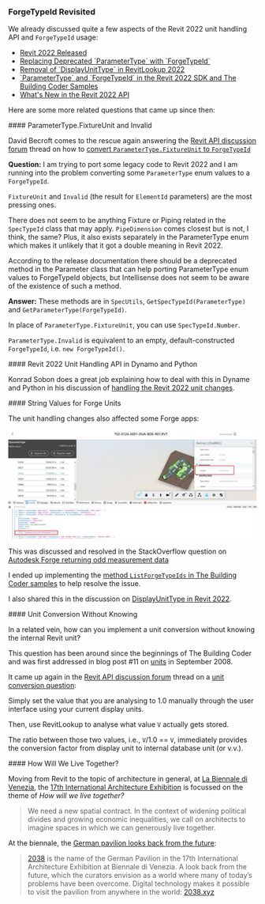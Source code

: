 <head>
<meta http-equiv="Content-Type" content="text/html; charset=utf-8">
<link rel="stylesheet" type="text/css" href="bc.css">
<script src="https://cdn.rawgit.com/google/code-prettify/master/loader/run_prettify.js" type="text/javascript"></script>
</head>

<!---

- ForgeTypeId
  Jacob Small, Autodesk
  https://forum.dynamobim.com/t/wall-finish-by-room/13215/34
  <div class="cooked"><p>This is the unit type change associated to the forge type ID.</p>
  <p><a class="mention" href="/u/konrad_k_sobon">@Konrad_K_Sobon</a>  did a good job highlighting some of that here: <a href="https://archi-lab.net/handling-the-revit-2022-unit-changes/">https://archi-lab.net/handling-the-revit-2022-unit-changes/</a>.</p>
  <p>There is also some good summary discussion on this building coder post from <a class="mention" href="/u/jeremytammik">@jeremytammik</a>: <a href="https://thebuildingcoder.typepad.com/blog/2021/04/pdf-export-forgetypeid-and-multi-target-add-in.html" class="inline-onebox">The Building Coder: PDF Export, ForgeTypeId and Multi-Target Add-In <span class="badge badge-notification clicks" title="1 click">1</span></a></p>
  <p>And finally, there is the API documentation includes the new class here: <a href="https://www.revitapidocs.com/2022/d9fcf276-9566-de83-2b0b-d89b65ccc8af.htm" class="inline-onebox">ForgeTypeId Class</a></p>
  <p>This isn’t intended to be a ‘fix’, but more giving you the opportunity to fix the issue yourself first - it’s not super easy, but it’s also not so difficult to do that you shouldn’t be able to make some headway and get better with Python. Should you give it a shot and still be stuck, post the DYN and a really small sample Revit model and the larger community will likely help out. <img src="https://emoji.discourse-cdn.com/twitter/slight_smile.png?v=9" title=":slight_smile:" class="emoji" alt=":slight_smile:"></p></div>

- Convert ParameterType.FixtureUnit to ForgeTypeId
  Revit 2022: ParameterType.Text to ForgeTypeId

- forge_type_id_schema_id.jpg
  Autodesk Forge is returning odd measurement data
  https://stackoverflow.com/questions/63992151/autodesk-forge-is-returning-odd-measurement-data
  email with cyrille

- 7876 [Autodesk Forge measurement units]
  2021.0.150.9 implemented ListForgeTypeIds

- unit conversion without knowing the internal unit
  Unit Conversion Question
  https://forums.autodesk.com/t5/revit-api-forum/unit-conversion-question/m-p/9840917

- DisplayUnitType
  forgetypeid
  Revit 2021 DisplayUnitType
  https://forums.autodesk.com/t5/revit-api-forum/revit-2021-displayunittype/m-p/9793861
  ForgeTypeId how to use?
  https://forums.autodesk.com/t5/revit-api-forum/forgetypeid-how-to-use/m-p/9455305
  UnitTypeId
  SpecTypeId
  https://autodesk.slack.com/archives/C0U4RCJ1M/p1610539323105400?thread_ts=1610484540.104000&cid=C0U4RCJ1M

- At [LA BIENNALE DI VENEZIA](https://www.labiennale.org),
  the [17th International Architecture Exhibition](https://www.labiennale.org/en/architecture/2021)
  is focussed on the theme of *HOW WILL WE LIVE TOGETHER?*
  > We need a new spatial contract.
  In the context of widening political divides and growing economic inequalities, we call on architects to imagine spaces in which we can generously live together.
  At the Biennale di Venezia, the
  [German Pavilion looks back from the future](https://www.floornature.com/blog/biennale-di-venezia-german-pavilion-looks-back-future-16269):
  > [2038](https://2038.xyz) is the name of the German Pavilion in the 17th International Architecture Exhibition at Biennale di Venezia.
  A look back from the future, which the curators envision as a world where many of today’s problems have been overcome.
  Digital technology makes it possible to visit the pavilion from anywhere in the world: [2038.xyz](https://2038.xyz)

twitter:

add #thebuildingcoder

 the #RevitAPI @AutodeskForge @AutodeskRevit #bim #DynamoBim #ForgeDevCon 

&ndash; 
...

linkedin:

#bim #DynamoBim #ForgeDevCon #Revit #API #IFC #SDK #AI #VisualStudio #Autodesk #AEC #adsk

the [Revit API discussion forum](http://forums.autodesk.com/t5/revit-api-forum/bd-p/160) thread

<center>
<img src="img/" alt="" title="" width="600"/>
<p style="font-size: 80%; font-style:italic"></p>
</center>

**Question:** 

**Answer:** 

Many thanks to  for this very helpful explanation!

-->

### ForgeTypeId Revisited

We already discussed quite a few aspects of the Revit 2022 unit handling API and  `ForgeTypeId` usage:

<!-- 1835 1836 1853 1861 1871 1899 1900 1901 1902 1903 -->
<ul>
<!--
<li><a href="https://thebuildingcoder.typepad.com/blog/2020/04/revitlookup-2021-with-multi-release-support.html">RevitLookup 2021 with Multi-Release Support</a></li>
<li><a href="https://thebuildingcoder.typepad.com/blog/2020/04/whats-new-in-the-revit-2021-api.html">What's New in the Revit 2021 API</a></li>
<li><a href="https://thebuildingcoder.typepad.com/blog/2020/07/virtual-au-and-aec-hackathon-units-and-das-job.html">Virtual AU and AEC Hackathon, Units and DAS Job</a></li>
<li><a href="https://thebuildingcoder.typepad.com/blog/2020/08/custom-parameters-and-tile-packing.html">Custom Parameters and Tile Packing</a></li>
<li><a href="https://thebuildingcoder.typepad.com/blog/2020/10/firerevit-deprecated-api-and-elbow-centre-point.html">FireRevit, Deprecated API and Elbow Centre Point</a></li>
-->
<li><a href="https://thebuildingcoder.typepad.com/blog/2021/04/revit-2022-released.html">Revit 2022 Released</a></li>
<li><a href="https://thebuildingcoder.typepad.com/blog/2021/04/pdf-export-forgetypeid-and-multi-target-add-in.html#2">Replacing Deprecated `ParameterType` with `ForgeTypeId`
</a></li>
<li><a href="https://thebuildingcoder.typepad.com/blog/2021/04/revit-2022-migrates-bim360-team-to-docs.html">Removal of `DisplayUnitType` in RevitLookup 2022</a></li>
<li><a href="https://thebuildingcoder.typepad.com/blog/2021/04/revit-2022-sdk-and-the-building-coder-samples.html">`ParameterType` and `ForgeTypeId` in the Revit 2022 SDK and The Building Coder Samples</a></li>
<li><a href="https://thebuildingcoder.typepad.com/blog/2021/04/whats-new-in-the-revit-2022-api.html">What's New in the Revit 2022 API</a></li>
</ul>

Here are some more related questions that came up since then:

####<a name="2"></a> ParameterType.FixtureUnit and Invalid

David Becroft comes to the rescue again answering 
the [Revit API discussion forum](http://forums.autodesk.com/t5/revit-api-forum/bd-p/160) thread
on how to [convert `ParameterType.FixtureUnit` to `ForgeTypeId`](https://forums.autodesk.com/t5/revit-api-forum/convert-parametertype-fixtureunit-to-forgetypeid/m-p/10268488)

**Question:** I am trying to port some legacy code to Revit 2022 and I am running into the problem converting some `ParameterType` enum values to a `ForgeTypeId`.

`FixtureUnit` and `Invalid` (the result for `ElementId` parameters) are the most pressing ones.

There does not seem to be anything Fixture or Piping related in the `SpecTypeId` class that may apply.
`PipeDimension` comes closest but is not, I think, the same?
Plus, it also exists separately in the ParameterType enum which makes it unlikely that it got a double meaning in Revit 2022.

According to the release documentation there should be a deprecated method in the Parameter class that can help porting ParameterType enum values to ForgeTypeId objects, but Intellisense does not seem to be aware of the existence of such a method.

**Answer:** These methods are in `SpecUtils`, `GetSpecTypeId(ParameterType)` and `GetParameterType(ForgeTypeId)`.

In place of `ParameterType.FixtureUnit`, you can use `SpecTypeId.Number`.

`ParameterType.Invalid` is equivalent to an empty, default-constructed `ForgeTypeId`, i.e. `new ForgeTypeId()`.

####<a name="3"></a> Revit 2022 Unit Handling API in Dynamo and Python

Konrad Sobon does a great job explaining how to deal with this in Dyname and Python in his discussion
of [handling the Revit 2022 unit changes](https://archi-lab.net/handling-the-revit-2022-unit-changes).

####<a name="4"></a> String Values for Forge Units

The unit handling changes also affected some Forge apps:

<center>
<img src="img/forge_type_id_schema_id.jpg" alt="RVT ForgeTypeId in Forge" title="RVT ForgeTypeId in Forge" width="800"/> <!-- 1038 -->
</center>

This was discussed and resolved in the StackOverflow question
on [Autodesk Forge returning odd measurement data](https://stackoverflow.com/questions/63992151/autodesk-forge-is-returning-odd-measurement-data)

I ended up implementing
the [method `ListForgeTypeIds` in The Building Coder samples](https://github.com/jeremytammik/the_building_coder_samples/blob/master/BuildingCoder/BuildingCoder/Util.cs#L1306-L1367) to help resolve the issue.

I also shared this in the discussion 
on [DisplayUnitType in Revit 2022](https://forums.autodesk.com/t5/revit-api-forum/displayunittype-in-revit-2022/m-p/10320697).

####<a name="5"></a> Unit Conversion Without Knowing

In a related vein, how can you implement a unit conversion without knowing the internal Revit unit?

This question has been around since the beginnings of The Building Coder and was first addressed in blog post #11
on [units](https://thebuildingcoder.typepad.com/blog/2008/09/units.html) in September 2008.

It came up again in
the [Revit API discussion forum](http://forums.autodesk.com/t5/revit-api-forum/bd-p/160) thread
on a [unit conversion question](https://forums.autodesk.com/t5/revit-api-forum/unit-conversion-question/m-p/9840917):

Simply set the value that you are analysing to 1.0 manually through the user interface using your current display units.

Then, use RevitLookup to analyse what value `V` actually gets stored.

The ratio between those two values, i.e., `V`/1.0 == `V`, immediately provides the conversion factor from display unit to internal database unit (or v.v.).

####<a name="6"></a> How Will We Live Together?

Moving from Revit to the topic of architecture in general, 
at [La Biennale di Venezia](https://www.labiennale.org),
the [17th International Architecture Exhibition](https://www.labiennale.org/en/architecture/2021)
is focussed on the theme of *How will we live together?*

> We need a new spatial contract.
In the context of widening political divides and growing economic inequalities, we call on architects to imagine spaces in which we can generously live together.

At the biennale,
the [German pavilion looks back from the future](https://www.floornature.com/blog/biennale-di-venezia-german-pavilion-looks-back-future-16269):

> [2038](https://2038.xyz) is the name of the German Pavilion in the 17th International Architecture Exhibition at Biennale di Venezia.
A look back from the future, which the curators envision as a world where many of today’s problems have been overcome.
Digital technology makes it possible to visit the pavilion from anywhere in the world: [2038.xyz](https://2038.xyz)
